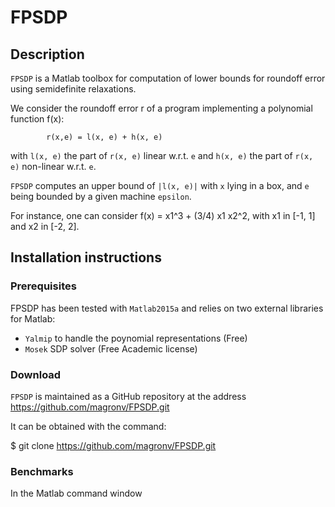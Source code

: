 # FPSDP
## Description
`FPSDP` is a Matlab toolbox for computation of lower bounds for roundoff error using semidefinite relaxations.

We consider the roundoff error r of a program implementing a polynomial function f(x):

			r(x,e) = l(x, e) + h(x, e)

with `l(x, e)` the part of `r(x, e)` linear w.r.t. `e` and `h(x, e)` the part  of `r(x, e)` non-linear w.r.t. `e`.

`FPSDP` computes an upper bound of `|l(x, e)|` with `x` lying in a box, and `e` being bounded by a given machine `epsilon`. 


For instance, one can consider f(x) = x1^3 + (3/4) x1 x2^2, with x1 in [-1, 1] and x2 in [-2, 2].

## Installation instructions
### Prerequisites
FPSDP has been tested with `Matlab2015a` and relies on two external libraries for Matlab:

- `Yalmip` to handle the poynomial representations (Free)
- `Mosek` SDP solver (Free Academic license)

### Download
`FPSDP` is maintained as a GitHub repository at the address https://github.com/magronv/FPSDP.git

It can be obtained with the command:

$ git clone https://github.com/magronv/FPSDP.git

### Benchmarks

In the Matlab command window
